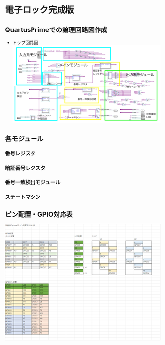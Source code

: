 # 電子ロック完成版

## QuartusPrimeでの論理回路図作成
* トップ回路図
    ![2bunshu](../pic_denshilock/denshi_topRev2Module.png "2bunshu")



## 各モジュール

### 番号レジスタ

### 暗証番号レジスタ

### 番号一致検出モジュール

### ステートマシン

## ピン配置・GPIO対応表

![2bunshu](../pic_denshilock/denshi_pinAssign01.png "pinAssign")
